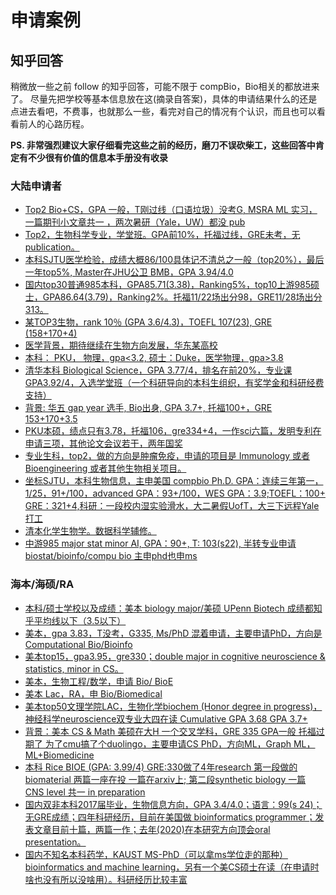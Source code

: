 # 申请案例

## 知乎回答
稍微放一些之前 follow 的知乎回答，可能不限于 compBio，Bio相关的都放进来了。
尽量先把学校等基本信息放在这(摘录自答案)，具体的申请结果什么的还是点进去看吧，不费事，也就那么一些，看完对自己的情况有个认识，而且也可以看看前人的心路历程。

**PS. 非常强烈建议大家仔细看完这些之前的经历，磨刀不误砍柴工，这些回答中肯定有不少很有价值的信息本手册没有收录**

### 大陆申请者 

* [Top2 Bio+CS，GPA 一般，T刚过线（口语垃圾）没考G, MSRA ML 实习，一篇期刊小文章共一 ，两次暑研（Yale，UW）都没 pub](https://www.zhihu.com/question/357928233/answer/1611075908)
* [Top2，生物科学专业，学堂班。GPA前10%，托福过线，GRE未考，无publication。](https://www.zhihu.com/question/357928233/answer/1676772922)
* [本科SJTU医学检验，成绩大概86/100具体记不清总之一般（top20%），最后一年top5%, Master在JHU公卫 BMB，GPA 3.94/4.0](https://www.zhihu.com/question/357928233/answer/1624202195)
* [国内top30普通985本科，GPA85.71(3.38)，Ranking5%，top10上游985硕士，GPA86.64(3.79)，Ranking2%。托福11/22场出分98，GRE11/28场出分313。](https://www.zhihu.com/question/357928233/answer/1775376440)
* [某TOP3生物，rank 10％ (GPA 3.6/4.3)，TOEFL 107(23), GRE (158+170+4)](https://www.zhihu.com/question/357928233/answer/1572869165)
* [医学背景，期待继续在生物方向发展，华东某高校](https://www.zhihu.com/question/357928233/answer/1767168394)
* [本科： PKU， 物理，gpa<3.2, 硕士：Duke，医学物理，gpa>3.8](https://www.zhihu.com/question/357928233/answer/1715321475)
* [清华本科 Biological Science，GPA 3.77/4，排名在前20%，专业课GPA3.92/4，入选学堂班（一个科研导向的本科生组织，有奖学金和科研经费支持）](https://www.zhihu.com/question/357928233/answer/1592694477)
* [背景: 华五 gap year 选手, Bio出身, GPA 3.7+, 托福100+，GRE 153+170+3.5](https://www.zhihu.com/question/357928233/answer/1707714182)
* [PKU本硕，绩点只有3.78，托福106，gre334+4，一作sci六篇，发明专利在申请三项，其他论文会议若干，两年国奖](https://www.zhihu.com/question/357928233/answer/1635142184)
* [专业生科，top2，做的方向是肿瘤免疫，申请的项目是 Immunology 或者 Bioengineering 或者其他生物相关项目。](https://www.zhihu.com/question/357928233/answer/1680252009)
* [坐标SJTU，本科生物信息，主申美国 compbio Ph.D. GPA：连续三年第一，1/25，91+/100，advanced GPA：93+/100，WES GPA：3.9;TOEFL：100+ GRE：321+4,科研：一段校内湿实验滑水，大二暑假UofT，大三下远程Yale打工](https://www.zhihu.com/question/357928233/answer/1468122320)
* [清本化学生物学。数据科学辅修。](https://www.zhihu.com/question/357928233/answer/1626523958)
* [中游985 major stat minor AI, GPA：90+, T: 103(s22), 半转专业申请 biostat/bioinfo/compu bio 主申phd也申ms](https://www.zhihu.com/question/357928233/answer/1449536615)


### 海本/海硕/RA

* [本科/硕士学校以及成绩：美本 biology major/美硕 UPenn Biotech 成绩都知乎平均线以下（3.5以下）](https://www.zhihu.com/question/357928233/answer/1736942074)
* [美本，gpa 3.83，T没考，G335, Ms/PhD 混着申请，主要申请PhD，方向是Computational Bio/Bioinfo](https://www.zhihu.com/question/357928233/answer/1642607571)
* [美本top15，gpa3.95，gre330；double major in cognitive neuroscience & statistics, minor in CS。](https://www.zhihu.com/question/357928233/answer/1602467528)
* [美本，生物工程/数学，申请 Bio/ BioE](https://www.zhihu.com/question/357928233/answer/1720784205)
* [美本 Lac，RA，申 Bio/Biomedical ](https://www.zhihu.com/question/357928233/answer/1708518118)
* [美本top50文理学院LAC，生物化学biochem (Honor degree in progress)，神经科学neuroscience双专业大四在读 Cumulative GPA 3.68 GPA 3.7+](https://www.zhihu.com/question/357928233/answer/1758373159)
* [背景：美本 CS & Math 美硕在大H 一个交叉学科，GRE 335 GPA一般 托福过期了 为了cmu搞了个duolingo，主要申请CS PhD，方向ML，Graph ML，ML+Biomedicine](https://www.zhihu.com/question/357928233/answer/1196624190)
* [本科 Rice BIOE (GPA: 3.99/4) GRE:330做了4年research 第一段做的biomaterial 两篇一座在投 一篇在arxiv上; 第二段synthetic biology 一篇 CNS level 共一 in preparation](https://www.zhihu.com/question/357928233/answer/1607767525)
* [国内双非本科2017届毕业，生物信息方向，GPA 3.4/4.0；语言：99(s 24)；无GRE成绩；四年科研经历，目前在美国做 bioinformatics programmer；发表文章目前十篇，两篇一作；去年(2020)在本研究方向顶会oral presentation。](https://www.zhihu.com/question/357928233/answer/1722266913)
* [国内不知名本科药学，KAUST MS-PhD（可以拿ms学位走的那种）bioinformatics and machine learning，另有一个美CS硕士在读（在申请时啥也没有所以没啥用）。科研经历比较丰富](https://www.zhihu.com/question/357928233/answer/1733084382)


<!-- ## Case 1 

### 背景
1. 教育背景
      * PKU+Bio&CS
      * 3.5+/86

2. Research Experience
      * Peking University, 本科生科研
      * Yale University, 2019 Summer
      * Microsoft Research Asia, ML, 2020
      * University of Washington, 2020 Summer

3. Publication
      * Bioinformatics 共一

4. 推荐信构成
      * 两封 PKU Research 推荐信
      * 暑研推荐信(Yale, UW)

5. 标化成绩
      * T 100(S20）
      * G 没考

### 选校以及申请结果

| 学校 | 项目 | 结果 |
|:-: | :-: | :-:|
| Yale   | BBS-CBB| Offer  |
| UW   | CSE | Offer  |
| CMU  | CPCB | Offer  |
| Stanford  | Genetics | Interview |
| Caltech   | Biology | short interview  |
| Columbia |system biology | interview  |
| Upenn  | GCB| interview  |
| MIT  | EECS | interview  |
| Cambridge   | CCAIM | interview  |
| Tri-institute | CBM | -|
| UCLA | bioinformatics | -|
| EMBL-EBI | Bioinformatics | - |
| UW |  genome science  | - |
| Cambridge  | Sanger  | - |
| Harvard  | BIG  | - |
| Princeton  | QCB | - |
| MIT  | CSB  | - |
| JHU  | BME  | - | -->



